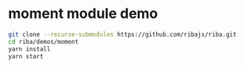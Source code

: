 # moment module demo

```bash
git clone --recurse-submodules https://github.com/ribajs/riba.git
cd riba/demos/moment
yarn install
yarn start
```
